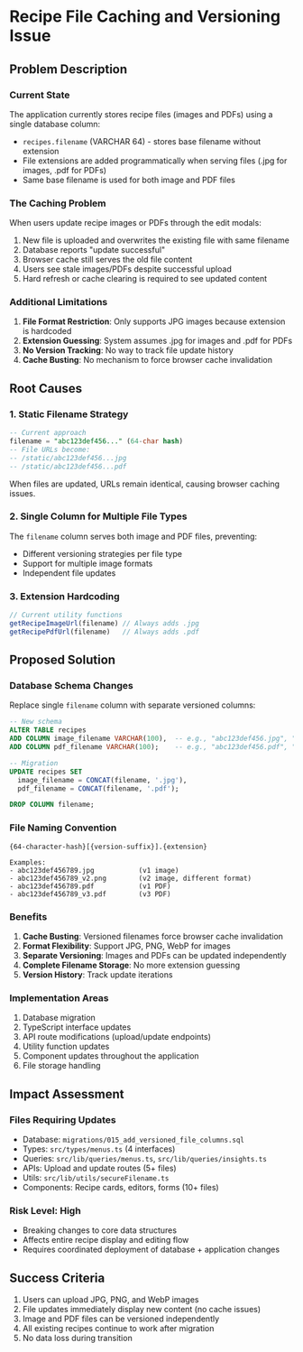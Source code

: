 # Recipe File Caching and Versioning Issue

## Problem Description

### Current State
The application currently stores recipe files (images and PDFs) using a single database column:
- `recipes.filename` (VARCHAR 64) - stores base filename without extension
- File extensions are added programmatically when serving files (.jpg for images, .pdf for PDFs)
- Same base filename is used for both image and PDF files

### The Caching Problem
When users update recipe images or PDFs through the edit modals:
1. New file is uploaded and overwrites the existing file with same filename
2. Database reports "update successful" 
3. Browser cache still serves the old file content
4. Users see stale images/PDFs despite successful upload
5. Hard refresh or cache clearing is required to see updated content

### Additional Limitations
1. **File Format Restriction**: Only supports JPG images because extension is hardcoded
2. **Extension Guessing**: System assumes .jpg for images and .pdf for PDFs
3. **No Version Tracking**: No way to track file update history
4. **Cache Busting**: No mechanism to force browser cache invalidation

## Root Causes

### 1. Static Filename Strategy
```sql
-- Current approach
filename = "abc123def456..." (64-char hash)
-- File URLs become:
-- /static/abc123def456...jpg 
-- /static/abc123def456...pdf
```
When files are updated, URLs remain identical, causing browser caching issues.

### 2. Single Column for Multiple File Types
The `filename` column serves both image and PDF files, preventing:
- Different versioning strategies per file type
- Support for multiple image formats
- Independent file updates

### 3. Extension Hardcoding
```typescript
// Current utility functions
getRecipeImageUrl(filename) // Always adds .jpg
getRecipePdfUrl(filename)   // Always adds .pdf
```

## Proposed Solution

### Database Schema Changes
Replace single `filename` column with separate versioned columns:

```sql
-- New schema
ALTER TABLE recipes 
ADD COLUMN image_filename VARCHAR(100),  -- e.g., "abc123def456.jpg", "abc123def456_v2.png"
ADD COLUMN pdf_filename VARCHAR(100);    -- e.g., "abc123def456.pdf", "abc123def456_v2.pdf"

-- Migration
UPDATE recipes SET 
  image_filename = CONCAT(filename, '.jpg'),
  pdf_filename = CONCAT(filename, '.pdf');

DROP COLUMN filename;
```

### File Naming Convention
```
{64-character-hash}[{version-suffix}].{extension}

Examples:
- abc123def456789.jpg           (v1 image)
- abc123def456789_v2.png        (v2 image, different format)
- abc123def456789.pdf           (v1 PDF)
- abc123def456789_v3.pdf        (v3 PDF)
```

### Benefits
1. **Cache Busting**: Versioned filenames force browser cache invalidation
2. **Format Flexibility**: Support JPG, PNG, WebP for images
3. **Separate Versioning**: Images and PDFs can be updated independently
4. **Complete Filename Storage**: No more extension guessing
5. **Version History**: Track update iterations

### Implementation Areas
1. Database migration
2. TypeScript interface updates
3. API route modifications (upload/update endpoints)
4. Utility function updates
5. Component updates throughout the application
6. File storage handling

## Impact Assessment

### Files Requiring Updates
- Database: `migrations/015_add_versioned_file_columns.sql`
- Types: `src/types/menus.ts` (4 interfaces)
- Queries: `src/lib/queries/menus.ts`, `src/lib/queries/insights.ts`
- APIs: Upload and update routes (5+ files)
- Utils: `src/lib/utils/secureFilename.ts`
- Components: Recipe cards, editors, forms (10+ files)

### Risk Level: **High**
- Breaking changes to core data structures
- Affects entire recipe display and editing flow
- Requires coordinated deployment of database + application changes

## Success Criteria
1. Users can upload JPG, PNG, and WebP images
2. File updates immediately display new content (no cache issues)
3. Image and PDF files can be versioned independently
4. All existing recipes continue to work after migration
5. No data loss during transition